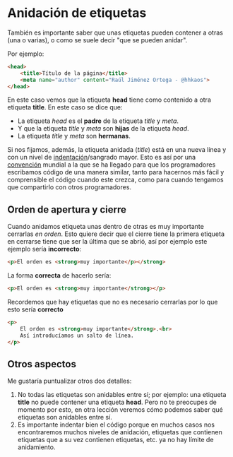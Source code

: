 # Anidación de etiquetas

También es importante saber que unas etiquetas pueden contener a otras (una o varias), o como se suele decir "que se pueden anidar".

Por ejemplo:

```html
<head>
    <title>Título de la página</title>
    <meta name="author" content="Raúl Jiménez Ortega - @hhkaos">
</head>
```
En este caso vemos que la etiqueta **head** tiene como contenido a otra etiqueta **title**. En este caso se dice que:
* La etiqueta *head* es el **padre** de la etiqueta *title* y *meta*.
* Y que la etiqueta *title* y *meta* son **hijas** de la etiqueta *head*.
* La etiqueta *title* y *meta* son **hermanas**.

Si nos fijamos, además, la etiqueta anidada (*title*) está en una nueva línea y con un nivel de [indentación](https://es.wikipedia.org/wiki/Indentaci%C3%B3n)/sangrado mayor. Esto es así por una [convención](http://lema.rae.es/drae/srv/search?id=j5dMxst0MDXX2F43uojM) mundial a la que se ha llegado para que los programadores escribamos código de una manera similar, tanto para hacernos más fácil y comprensible el código cuando este crezca, como para cuando tengamos que compartirlo con otros programadores.

## Orden de apertura y cierre
Cuando anidamos etiqueta unas dentro de otras es muy importante cerrarlas *en orden*. Esto quiere decir que el cierre tiene la primera etiqueta en cerrarse tiene que ser la última que se abrió, así por ejemplo este ejemplo sería **incorrecto**:

```html
<p>El orden es <strong>muy importante</p></strong>
```

La forma **correcta** de hacerlo sería:

```html
<p>El orden es <strong>muy importante</strong></p>
```

Recordemos que hay etiquetas que no es necesario cerrarlas por lo que esto sería **correcto**

```html
<p>
    El orden es <strong>muy importante</strong>.<br>
    Así introducíamos un salto de línea.
</p>
```

## Otros aspectos

Me gustaría puntualizar otros dos detalles:
1. No todas las etiquetas son anidables entre sí; por ejemplo: una etiqueta **title** no puede contener una etiqueta **head**. Pero no te preocupes de momento por esto, en otra lección veremos cómo podemos saber qué etiquetas son anidables entre sí.
2. Es importante indentar bien el código porque en muchos casos nos encontraremos muchos niveles de anidación, etiquetas que contienen etiquetas que a su vez contienen etiquetas, etc. ya no hay límite de anidamiento.